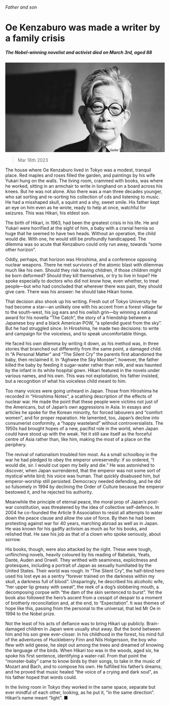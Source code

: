 ###### Father and son

# Oe Kenzaburo was made a writer by a family crisis 

##### The Nobel-winning novelist and activist died on March 3rd, aged 88 

![image](images/20230318_OBP002.jpg) 

> Mar 16th 2023 

The house where Oe Kenzaburo lived in Tokyo was a modest, tranquil place. Red maples and roses filled the garden, and paintings by his wife Yukari hung on the walls. The living room, crammed with books, was where he worked, sitting in an armchair to write in longhand on a board across his knees. But he was not alone. Also there was a man three decades younger, who sat sorting and re-sorting his collection of cds and listening to music. He had a misshaped skull, a squint and a shy, sweet smile. His father kept an eye on him even as he wrote, ready to help at once, watchful for seizures. This was Hikari, his eldest son. 

The birth of Hikari, in 1963, had been the greatest crisis in his life. He and Yukari were horrified at the sight of him, a baby with a cranial hernia so huge that he seemed to have two heads. Without an operation, the child would die. With one, he would still be profoundly handicapped. The dilemma was so acute that Kenzaburo could only run away, towards “some other horizon”. 

Oddly, perhaps, that horizon was Hiroshima, and a conference opposing nuclear weapons. There he met survivors of the atomic blast with dilemmas much like his own. Should they risk having children, if those children might be born deformed? Should they kill themselves, or try to live in hope? He spoke especially to doctors who did not know how, even whether, to treat people—but who had concluded that wherever there was pain, they should give care. There was his answer: he should take Hikari home.

That decision also shook up his writing. Fresh out of Tokyo University he had become a star—an unlikely one with his accent from a forest village far to the south-west, his jug ears and his owlish grin—by winning a national award for his novella “The Catch”, the story of a friendship between a Japanese boy and a black American POW, “a splendid guest from the sky”. But he had struggled since. In Hiroshima, he made two decisions: to write and campaign for the voiceless, and to speak uncomfortable things. 

He faced his own dilemma by writing it down, as his method was, in three stories that branched out differently from the same point, a damaged child. In “A Personal Matter” and “The Silent Cry” the parents first abandoned the baby, then reclaimed it. In “Aghwee the Sky Monster”, however, the father killed the baby by feeding it sugar-water rather than milk, and was haunted by the infant in its white hospital gown. Hikari featured in the novels under various names, and his own. This was not exploitation, his father insisted, but a recognition of what his voiceless child meant to him.

Too many voices were going unheard in Japan. Those from Hiroshima he recorded in “Hiroshima Notes”, a scathing description of the effects of nuclear war. He made the point that these people were victims not just of the Americans, but of Japan’s own aggressions in Asia. In essays and articles he spoke for the Korean minority, for forced labourers and “comfort women”, and for proper reparation. He lamented, too, Japan’s decline into consumerist conformity, a “happy wasteland” without controversialists. The 1950s had brought hopes of a new, pacifist role in the world, when Japan could have stood up with the weak. Yet it still saw itself as the forceful centre of Asia rather than, like him, making the most of a place on the periphery.

The revival of nationalism troubled him most. As a small schoolboy in the war he had pledged to obey the emperor unreservedly: if so ordered, “I would die, sir. I would cut open my belly and die.” He was astonished to discover, when Japan surrendered, that the emperor was not some sort of mystical white bird; his voice was human. That quickly disabused him, but emperor-worship still persisted. Democracy needed defending, and he did so fulsomely in 1994 by declining the Order of Culture because the emperor bestowed it, and he rejected his authority. 

Meanwhile the principle of eternal peace, the moral prop of Japan’s post-war constitution, was threatened by the idea of collective self-defence. In 2004 he co-founded the Article 9 Association to resist all attempts to water down the peace clause and allow the use of force. By then he had been protesting against war for 40 years, marching abroad as well as in Japan. He was known for his gadfly activism as much as for his books, and relished that. He saw his job as that of a clown who spoke seriously, about sorrow.

His books, though, were also attacked by the right. These were tough, unflinching novels, heavily coloured by his reading of Rabelais, Yeats, Dante, Auden and Orwell. They writhed with seaminess, explicitness and grotesques, including a portrait of Japan as sexually humiliated by the United States. Their world was rough. In “The Silent Cry”, the half-blind hero used his lost eye as a sentry “forever trained on the darkness within my skull, a darkness full of blood”. Unsparingly, he described his alcoholic wife, “her upper lip greasy with sweat”, the reek of a dog’s slobbering mouth, a decomposing corpse with “the dam of the skin sentenced to burst”. Yet the book also followed the hero’s ascent from a cesspit of despair to a moment of brotherly reconciliation and, at the end, to “Expectation”. It was themes of hope like this, passing from the personal to the universal, that led Mr Oe in 1994 to the Nobel prize. 

Not the least of his acts of defiance was to bring Hikari up publicly. Brain-damaged children in Japan were usually shut away. But the bond between him and his son grew ever-closer. In his childhood in the forest, his mind full of the adventures of Huckleberry Finn and Nils Holgersson, the boy who flew with wild geese, he slept out among the trees and dreamed of knowing the language of the birds. When Hikari too was in the woods, aged six, he spoke his first sentence, identifying a water-rail. From that point the “monster-baby” came to know birds by their songs, to take in the music of Mozart and Bach, and to compose his own. He fulfilled his father’s dreams; and he proved that music healed “the voice of a crying and dark soul”, as his father hoped that words could. 

In the living room in Tokyo they worked in the same space, separate but ever mindful of each other, looking, as he put it, “in the same direction”. Hikari’s name meant “light”. ■

